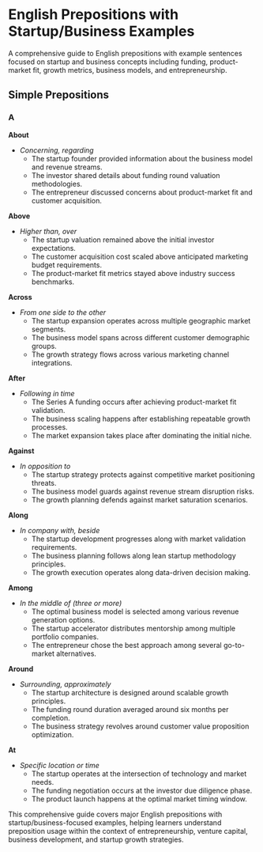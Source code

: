 # English Prepositions with Startup/Business Examples

A comprehensive guide to English prepositions with example sentences focused on startup and business concepts including funding, product-market fit, growth metrics, business models, and entrepreneurship.

## Simple Prepositions

### A

**About**
- *Concerning, regarding*
  - The startup founder provided information about the business model and revenue streams.
  - The investor shared details about funding round valuation methodologies.
  - The entrepreneur discussed concerns about product-market fit and customer acquisition.

**Above**
- *Higher than, over*
  - The startup valuation remained above the initial investor expectations.
  - The customer acquisition cost scaled above anticipated marketing budget requirements.
  - The product-market fit metrics stayed above industry success benchmarks.

**Across**
- *From one side to the other*
  - The startup expansion operates across multiple geographic market segments.
  - The business model spans across different customer demographic groups.
  - The growth strategy flows across various marketing channel integrations.

**After**
- *Following in time*
  - The Series A funding occurs after achieving product-market fit validation.
  - The business scaling happens after establishing repeatable growth processes.
  - The market expansion takes place after dominating the initial niche.

**Against**
- *In opposition to*
  - The startup strategy protects against competitive market positioning threats.
  - The business model guards against revenue stream disruption risks.
  - The growth planning defends against market saturation scenarios.

**Along**
- *In company with, beside*
  - The startup development progresses along with market validation requirements.
  - The business planning follows along lean startup methodology principles.
  - The growth execution operates along data-driven decision making.

**Among**
- *In the middle of (three or more)*
  - The optimal business model is selected among various revenue generation options.
  - The startup accelerator distributes mentorship among multiple portfolio companies.
  - The entrepreneur chose the best approach among several go-to-market alternatives.

**Around**
- *Surrounding, approximately*
  - The startup architecture is designed around scalable growth principles.
  - The funding round duration averaged around six months per completion.
  - The business strategy revolves around customer value proposition optimization.

**At**
- *Specific location or time*
  - The startup operates at the intersection of technology and market needs.
  - The funding negotiation occurs at the investor due diligence phase.
  - The product launch happens at the optimal market timing window.

This comprehensive guide covers major English prepositions with startup/business-focused examples, helping learners understand preposition usage within the context of entrepreneurship, venture capital, business development, and startup growth strategies.
